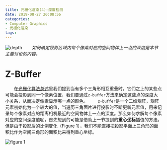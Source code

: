 ```yaml
---
title: 光栅化渲染(4)-深度检测
date: 2019-08-27 20:08:56
categories:
- Computer Graphics
- 光栅化渲染
tags:
---
```


![depth](/depth.png)
　　*如何确定投影区域内每个像素对应的空间物体上一点的深度是本节主要讨论的内容。*
# Z-Buffer
　　在[光栅化算法总述](https://ain-crad.github.io/2019/08/10/%E5%85%89%E6%A0%85%E5%8C%96%E6%B8%B2%E6%9F%93-1-%E7%AE%97%E6%B3%95%E6%80%BB%E8%BF%B0/#more)里我们提到当有多个三角形相互重叠时，它们之上的某些点可能会投影到同一个像素位置，我们要通过``z-buffer``方法来确定这些点的深度大小关系，从而决定像素显示哪一点的颜色。
　　``z-buffer``是一个二维矩阵，矩阵元素初始化为一个较大的值，当遍历三角面片进行投影时不断更新元素值，用来记录每个像素对应的距离相机最近的空间物体上一点的深度。那么如何求解每个像素对应的空间深度值呢，首先想到的可能是借助上一节提到的**重心坐标**插值的方法。但是由于投影后的比例变化（Figure 1），我们不能直接把投影平面上三角形的面积比作为空间三角形的面积比来得到重心坐标。

![figure 1](/figure1.png)